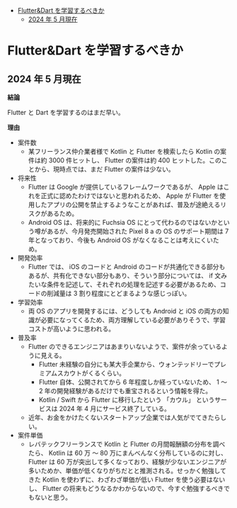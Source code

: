 - [Flutter\&Dart を学習するべきか](#flutterdart-を学習するべきか)
  - [2024 年 5 月現在](#2024-年-5-月現在)


# Flutter&Dart を学習するべきか

## 2024 年 5 月現在

**結論**

Flutter と Dart を学習するのはまだ早い。


**理由**

- 案件数
  - 某フリーランス仲介業者様で Kotlin と Flutter を検索したら Kotlin の案件は約 3000 件ヒットし、 Flutter の案件は約 400 ヒットした。このことから、現時点では、まだ Flutter の案件は少ない。
- 将来性
  - Flutter は Google が提供しているフレームワークであるが、 Apple はこれを正式に認めたわけではないと思われるため、 Apple が Flutter を使用したアプリの公開を禁止するようなことがあれば、普及が途絶えるリスクがあるため。
  - Android OS は、将来的に Fuchsia OS にとって代わるのではないかという噂があるが、今月発売開始された Pixel 8 a の OS のサポート期間は 7 年となっており、今後も Android OS がなくなることは考えにくいため。
- 開発効率
  - Flutter では、 iOS のコードと Android のコードが共通化できる部分もあるが、共有化できない部分もあり、そういう部分については、 if 文みたいな条件を記述して、それぞれの処理を記述する必要があるため、コードの削減量は 3 割り程度にとどまるような感じっぽい。
- 学習効率
  - 両 OS のアプリを開発するには、どうしても Android と iOS の両方の知識が必要になってくるため、両方理解している必要がありそうで、学習コストが高いように思われる。
- 普及率
  - Flutter のできるエンジニアはあまりいないようで、案件が余っているように見える。
    - Flutter 未経験の自分にも某大手企業から、ウォンテッドリーでプレミアムスカウトがくるくらい。
    - Flutter 自体、公開されてから 6 年程度しか経っていないため、 1 ～ 2 年の開発経験があるだけでも重宝されるという情報を得た。
    - Kotlin / Swift から Flutter に移行したという 「カウル」 というサービスは 2024 年 4 月にサービス終了している。
  - 近年、お金をかけたくないスタートアップ企業では人気がでてきたらしい。
- 案件単価
  - レバテックフリーランスで Kotlin と Flutter の月間報酬額の分布を調べたら、 Kotlin は 60 万 ～ 80 万にまんべんなく分布しているのに対し、 Flutter は 60 万が突出して多くなっており、経験が少ないエンジニアが多いためか、単価が低くなりがちだとと推測される。せっかく勉強してきた Kotlin を使わずに、わざわざ単価が低い Flutter を使う必要はないし、 Flutter の将来もどうなるかわからないので、今すぐ勉強するべきでもないと思う。





